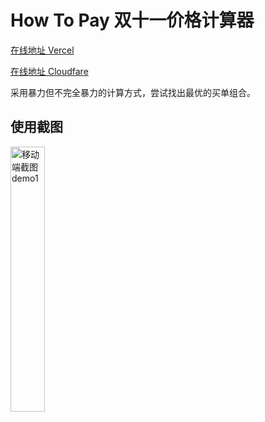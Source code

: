 # How To Pay 双十一价格计算器

[在线地址 Vercel](https://how2pay.vercel.app/)

[在线地址 Cloudfare](https://how2pay.pages.dev/)

采用暴力但不完全暴力的计算方式，尝试找出最优的买单组合。

## 使用截图

<img src="./doc/demo1.png" alt="移动端截图 demo1" width="33%" />
